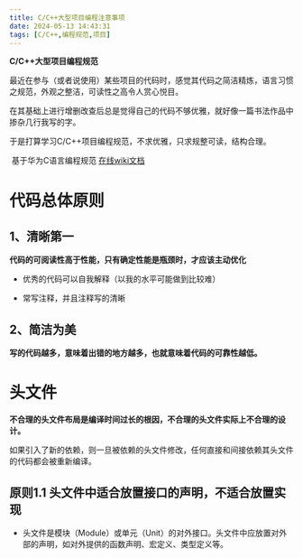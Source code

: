 ```yaml
---
title: C/C++大型项目编程注意事项
date: 2024-05-13 14:43:31
tags: [C/C++,编程规范,项目]
---
```


**C/C++大型项目编程规范**

​	最近在参与（或者说使用）某些项目的代码时，感觉其代码之简洁精炼，语言习惯之规范，外观之整洁，可读性之高令人赏心悦目。

​	在其基础上进行增删改查后总是觉得自己的代码不够优雅，就好像一篇书法作品中掺杂几行我写的字。

​	于是打算学习C/C++项目编程规范，不求优雅，只求规整可读，结构合理。

​	基于华为C语言编程规范 [在线wiki文档](https://ilcc.gitbooks.io/wiki/content/StyleGuide/Huawei-C/index.html)

# 代码总体原则

## 1、清晰第一

**代码的可阅读性高于性能，只有确定性能是瓶颈时，才应该主动优化**

* 优秀的代码可以自我解释（以我的水平可能做到比较难）

* 常写注释，并且注释写的清晰

## 2、简洁为美

**写的代码越多，意味着出错的地方越多，也就意味着代码的可靠性越低。**

# 头文件

**不合理的头文件布局是编译时间过长的根因，不合理的头文件实际上不合理的设计。**

如果引入了新的依赖，则一旦被依赖的头文件修改，任何直接和间接依赖其头文件的代码都会被重新编译。

## 原则1.1 头文件中适合放置接口的声明，不适合放置实现

* 头文件是模块（Module）或单元（Unit）的对外接口。头文件中应放置对外部的声明，如对外提供的函数声明、宏定义、类型定义等。
